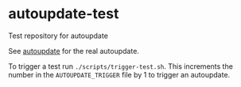 # autoupdate-test
Test repository for autoupdate

See [autoupdate](https://github.com/chinthakagodawita/autoupdate) for the real autoupdate.

To trigger a test run `./scripts/trigger-test.sh`.
This increments the number in the `AUTOUPDATE_TRIGGER` file by 1 to trigger an
autoupdate.
